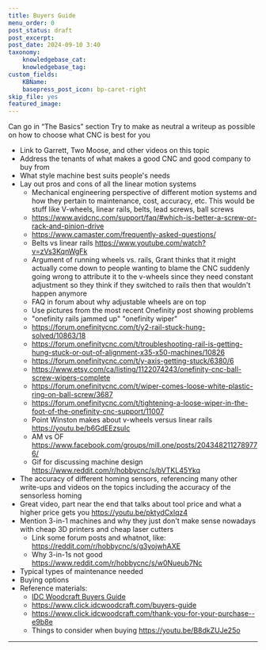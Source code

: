 ```yaml
---
title: Buyers Guide
menu_order: 0
post_status: draft
post_excerpt: 
post_date: 2024-09-10 3:40
taxonomy:
    knowledgebase_cat: 
    knowledgebase_tag:        
custom_fields:
    KBName: 
    basepress_post_icon: bp-caret-right
skip_file: yes
featured_image: 
---
```


Can go in “The Basics” section
Try to make as neutral a writeup as possible on how to choose what CNC is best for you

- Link to Garrett, Two Moose, and other videos on this topic
- Address the tenants of what makes a good CNC and good company to buy from
- What style machine best suits people's needs
- Lay out pros and cons of all the linear motion systems
  - Mechanical engineering perspective of different motion systems and how they pertain to maintenance, cost, accuracy, etc. This would be stuff like V-wheels, linear rails, belts, lead screws, ball screws
  - https://www.avidcnc.com/support/faq/#which-is-better-a-screw-or-rack-and-pinion-drive
  - https://www.camaster.com/frequently-asked-questions/
  - Belts vs linear rails https://www.youtube.com/watch?v=zVs3KqnWgFk
  - Argument of running wheels vs. rails, Grant thinks that it might actually come down to people wanting to blame the CNC suddenly going wrong to attribute it to the v-wheels since they need constant adjustment so they think if they switched to rails then that wouldn't happen anymore
  - FAQ in forum about why adjustable wheels are on top
  - Use pictures from the most recent Onefinity post showing problems
  - "onefinity rails jammed up" "onefinity wiper"
  - https://forum.onefinitycnc.com/t/y2-rail-stuck-hung-solved/10863/18
  - https://forum.onefinitycnc.com/t/troubleshooting-rail-is-getting-hung-stuck-or-out-of-alignment-x35-x50-machines/10826
  - https://forum.onefinitycnc.com/t/y-axis-getting-stuck/6380/6
  - https://www.etsy.com/ca/listing/1122074243/onefinity-cnc-ball-screw-wipers-complete
  - https://forum.onefinitycnc.com/t/wiper-comes-loose-white-plastic-ring-on-ball-screw/3687
  - https://forum.onefinitycnc.com/t/tightening-a-loose-wiper-in-the-foot-of-the-onefinity-cnc-support/11007
  - Point Winston makes about v-wheels versus linear rails https://youtu.be/b6GdEEzsulc
  - AM vs OF https://www.facebook.com/groups/mill.one/posts/2043482112789776/
  - Gif for discussing machine design https://www.reddit.com/r/hobbycnc/s/bVTKL45Ykq
- The accuracy of different homing sensors, referencing many other write-ups and videos on the topics including the accuracy of the sensorless homing
- Great video, part near the end that talks about tool price and what a higher price gets you https://youtu.be/pktydCxlqz4
- Mention 3-in-1 machines and why they just don't make sense nowadays with cheap 3D printers and cheap laser cutters
  - Link some forum posts and whatnot, like: https://reddit.com/r/hobbycnc/s/g3yojwhAXE
  - Why 3-in-1s not good https://www.reddit.com/r/hobbycnc/s/w0Nueub7Nc
- Typical types of maintenance needed
- Buying options
- Reference materials:
  - [IDC Woodcraft Buyers Guide](https://drive.google.com/file/d/1Uz80Web_QEQcUe7cYJh8K9gEsScAPhIR/)
  - https://www.click.idcwoodcraft.com/buyers-guide
  - https://www.click.idcwoodcraft.com/thank-you-for-your-purchase--e9b8e
  - Things to consider when buying https://youtu.be/B8dkZUJe25o

---
